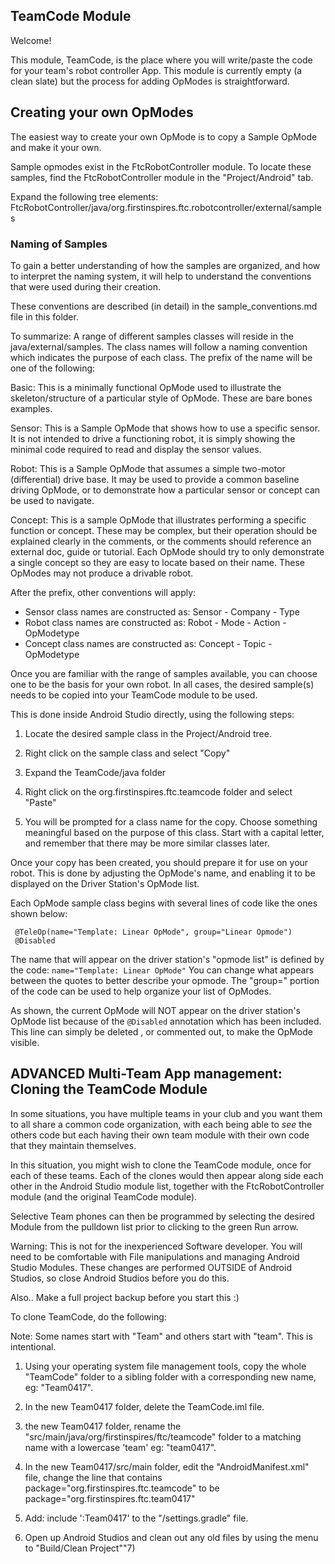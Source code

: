 ## TeamCode Module

Welcome!

This module, TeamCode, is the place where you will write/paste the code for your team's robot
controller App. This module is currently empty (a clean slate) but the process for adding OpModes is
straightforward.

## Creating your own OpModes

The easiest way to create your own OpMode is to copy a Sample OpMode and make it your own.

Sample opmodes exist in the FtcRobotController module. To locate these samples, find the
FtcRobotController module in the "Project/Android" tab.

Expand the following tree elements:
FtcRobotController/java/org.firstinspires.ftc.robotcontroller/external/samples

### Naming of Samples

To gain a better understanding of how the samples are organized, and how to interpret the naming
system, it will help to understand the conventions that were used during their creation.

These conventions are described (in detail) in the sample_conventions.md file in this folder.

To summarize: A range of different samples classes will reside in the java/external/samples. The
class names will follow a naming convention which indicates the purpose of each class. The prefix of
the name will be one of the following:

Basic:    This is a minimally functional OpMode used to illustrate the skeleton/structure of a
particular style of OpMode. These are bare bones examples.

Sensor:        This is a Sample OpMode that shows how to use a specific sensor. It is not intended
to drive a functioning robot, it is simply showing the minimal code required to read and display the
sensor values.

Robot:        This is a Sample OpMode that assumes a simple two-motor (differential) drive base. It
may be used to provide a common baseline driving OpMode, or to demonstrate how a particular sensor
or concept can be used to navigate.

Concept:    This is a sample OpMode that illustrates performing a specific function or concept.
These may be complex, but their operation should be explained clearly in the comments, or the
comments should reference an external doc, guide or tutorial. Each OpMode should try to only
demonstrate a single concept so they are easy to locate based on their name. These OpModes may not
produce a drivable robot.

After the prefix, other conventions will apply:

* Sensor class names are constructed as:    Sensor - Company - Type
* Robot class names are constructed as:     Robot - Mode - Action - OpModetype
* Concept class names are constructed as:   Concept - Topic - OpModetype

Once you are familiar with the range of samples available, you can choose one to be the basis for
your own robot. In all cases, the desired sample(s) needs to be copied into your TeamCode module to
be used.

This is done inside Android Studio directly, using the following steps:

1) Locate the desired sample class in the Project/Android tree.

2) Right click on the sample class and select "Copy"

3) Expand the TeamCode/java folder

4) Right click on the org.firstinspires.ftc.teamcode folder and select "Paste"

5) You will be prompted for a class name for the copy. Choose something meaningful based on the
   purpose of this class. Start with a capital letter, and remember that there may be more similar
   classes later.

Once your copy has been created, you should prepare it for use on your robot. This is done by
adjusting the OpMode's name, and enabling it to be displayed on the Driver Station's OpMode list.

Each OpMode sample class begins with several lines of code like the ones shown below:

```
 @TeleOp(name="Template: Linear OpMode", group="Linear Opmode")
 @Disabled
```

The name that will appear on the driver station's "opmode list" is defined by the code:
``name="Template: Linear OpMode"``
You can change what appears between the quotes to better describe your opmode. The "group=" portion
of the code can be used to help organize your list of OpModes.

As shown, the current OpMode will NOT appear on the driver station's OpMode list because of the
``@Disabled`` annotation which has been included. This line can simply be deleted , or commented
out, to make the OpMode visible.

## ADVANCED Multi-Team App management:  Cloning the TeamCode Module

In some situations, you have multiple teams in your club and you want them to all share a common
code organization, with each being able to *see* the others code but each having their own team
module with their own code that they maintain themselves.

In this situation, you might wish to clone the TeamCode module, once for each of these teams. Each
of the clones would then appear along side each other in the Android Studio module list, together
with the FtcRobotController module (and the original TeamCode module).

Selective Team phones can then be programmed by selecting the desired Module from the pulldown list
prior to clicking to the green Run arrow.

Warning:  This is not for the inexperienced Software developer. You will need to be comfortable with
File manipulations and managing Android Studio Modules. These changes are performed OUTSIDE of
Android Studios, so close Android Studios before you do this.

Also.. Make a full project backup before you start this :)

To clone TeamCode, do the following:

Note: Some names start with "Team" and others start with "team". This is intentional.

1) Using your operating system file management tools, copy the whole "TeamCode"
   folder to a sibling folder with a corresponding new name, eg: "Team0417".

2) In the new Team0417 folder, delete the TeamCode.iml file.

3) the new Team0417 folder, rename the "src/main/java/org/firstinspires/ftc/teamcode" folder to a
   matching name with a lowercase 'team' eg:  "team0417".

4) In the new Team0417/src/main folder, edit the "AndroidManifest.xml" file, change the line that
   contains package="org.firstinspires.ftc.teamcode"
   to be package="org.firstinspires.ftc.team0417"

5) Add:    include ':Team0417' to the "/settings.gradle" file.

6) Open up Android Studios and clean out any old files by using the menu to "Build/Clean Project""7) 